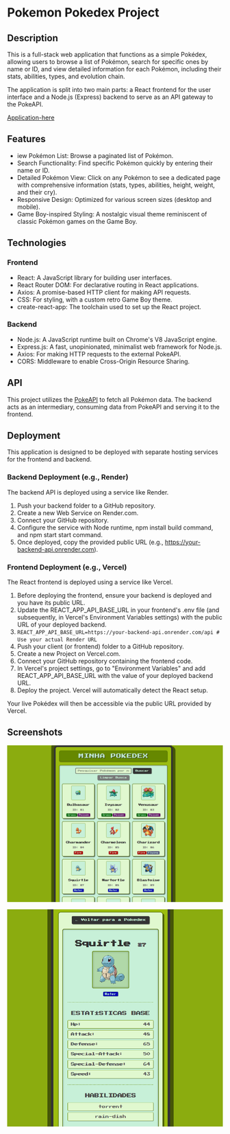 # Pokemon Pokedex Project

## Description

This is a full-stack web application that functions as a simple Pokédex, allowing users to browse a list of Pokémon, search for specific ones by name or ID, and view detailed information for each Pokémon, including their stats, abilities, types, and evolution chain.

The application is split into two main parts: a React frontend for the user interface and a Node.js (Express) backend to serve as an API gateway to the PokeAPI.

[Application-here](https://pokedex-frontend-app.vercel.app/)

## Features

- iew Pokémon List: Browse a paginated list of Pokémon.
- Search Functionality: Find specific Pokémon quickly by entering their name or ID.
- Detailed Pokémon View: Click on any Pokémon to see a dedicated page with comprehensive information (stats, types, abilities, height, weight, and their cry).
- Responsive Design: Optimized for various screen sizes (desktop and mobile).
- Game Boy-inspired Styling: A nostalgic visual theme reminiscent of classic Pokémon games on the Game Boy.

## Technologies

### Frontend

- React: A JavaScript library for building user interfaces.
- React Router DOM: For declarative routing in React applications.
- Axios: A promise-based HTTP client for making API requests.
- CSS: For styling, with a custom retro Game Boy theme.
- create-react-app: The toolchain used to set up the React project.

### Backend

- Node.js: A JavaScript runtime built on Chrome's V8 JavaScript engine.
- Express.js: A fast, unopinionated, minimalist web framework for Node.js.
- Axios: For making HTTP requests to the external PokeAPI.
- CORS: Middleware to enable Cross-Origin Resource Sharing.

## API

This project utilizes the [PokeAPI](https://pokeapi.co/docs/v2) to fetch all Pokémon data. The backend acts as an intermediary, consuming data from PokeAPI and serving it to the frontend.

## Deployment

This application is designed to be deployed with separate hosting services for the frontend and backend.

### Backend Deployment (e.g., Render)

The backend API is deployed using a service like Render.

1. Push your backend folder to a GitHub repository.
2. Create a new Web Service on Render.com.
3. Connect your GitHub repository.
4. Configure the service with Node runtime, npm install build command, and npm start start command.
5. Once deployed, copy the provided public URL (e.g., https://your-backend-api.onrender.com).

### Frontend Deployment (e.g., Vercel)

The React frontend is deployed using a service like Vercel.

1. Before deploying the frontend, ensure your backend is deployed and you have its public URL.
2. Update the REACT_APP_API_BASE_URL in your frontend's .env file (and subsequently, in Vercel's Environment Variables settings) with the public URL of your deployed backend.
3. `REACT_APP_API_BASE_URL=https://your-backend-api.onrender.com/api # Use your actual Render URL`
4. Push your client (or frontend) folder to a GitHub repository.
5. Create a new Project on Vercel.com.
6. Connect your GitHub repository containing the frontend code.
7. In Vercel's project settings, go to "Environment Variables" and add REACT_APP_API_BASE_URL with the value of your deployed backend URL.
8. Deploy the project. Vercel will automatically detect the React setup.

Your live Pokédex will then be accessible via the public URL provided by Vercel.

## Screenshots

![screen1](./img/Capture1.PNG)

![screen2](./img/Capture2.PNG)